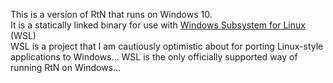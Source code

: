 This is a version of RtN that runs on Windows 10. <br>
It is a statically linked binary for use with [Windows Subsystem for Linux](https://docs.microsoft.com/en-us/windows/wsl/about) (WSL)<br>
WSL is a project that I am cautiously optimistic about for porting 
Linux-style applications to Windows...
WSL is the only officially supported way of running RtN on Windows...

